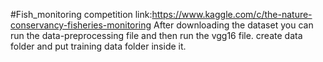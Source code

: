 #Fish_monitoring
competition link:https://www.kaggle.com/c/the-nature-conservancy-fisheries-monitoring
After downloading the dataset you can run the data-preprocessing file and then run the vgg16 file.
create data folder and put training data folder inside it.
